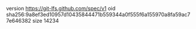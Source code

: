 version https://git-lfs.github.com/spec/v1
oid sha256:9a8ef3ed10957d10435844471b559344a0f555f6a155970a8fa59ac77e646382
size 14234
